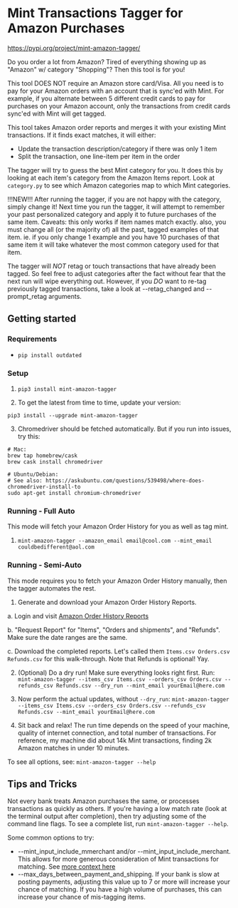 # Mint Transactions Tagger for Amazon Purchases

<https://pypi.org/project/mint-amazon-tagger/>

Do you order a lot from Amazon? Tired of everything showing up as "Amazon"
w/ category "Shopping"? Then this tool is for you!

This tool DOES NOT require an Amazon store card/Visa. All you need is to pay for
your Amazon orders with an account that is sync'ed with Mint. For example, if
you alternate between 5 different credit cards to pay for purchases on your
Amazon account, only the transactions from credit cards sync'ed with Mint will
get tagged.

This tool takes Amazon order reports and merges it with your existing Mint
transactions. If it finds exact matches, it will either:

- Update the transaction description/category if there was only 1 item
- Split the transaction, one line-item per item in the order

The tagger will try to guess the best Mint category for you. It does this by
looking at each item's category from the Amazon Items report. Look at
`category.py` to see which Amazon categories map to which Mint categories.

!!!NEW!!! After running the tagger, if you are not happy with the category,
simply change it! Next time you run the tagger, it will attempt to remember
your past personalized category and apply it to future purchases of the same
item. Caveats: this only works if item names match exactly. also, you must
change all (or the majority of) all the past, tagged examples of that item.
ie. if you only change 1 example and you have 10 purchases of that same item
it will take whatever the most common category used for that item.

The tagger will _NOT_ retag or touch transactions that have already been
tagged. So feel free to adjust categories after the fact without fear that the
next run will wipe everything out. However, if you _DO_ want to re-tag
previously tagged transactions, take a look at --retag_changed and
--prompt_retag arguments.

## Getting started

### Requirements

* `pip install outdated`

### Setup

1. `pip3 install mint-amazon-tagger`

2. To get the latest from time to time, update your version:

`pip3 install --upgrade mint-amazon-tagger`

3. Chromedriver should be fetched automatically. But if you run into issues, try this:

```
# Mac:
brew tap homebrew/cask
brew cask install chromedriver

# Ubuntu/Debian:
# See also: https://askubuntu.com/questions/539498/where-does-chromedriver-install-to
sudo apt-get install chromium-chromedriver
```

### Running - Full Auto

This mode will fetch your Amazon Order History for you as well as tag mint.

1. `mint-amazon-tagger --amazon_email email@cool.com --mint_email couldbedifferent@aol.com`

### Running - Semi-Auto

This mode requires you to fetch your Amazon Order History manually, then the
tagger automates the rest.

1. Generate and download your Amazon Order History Reports.

a. Login and visit [Amazon Order History
Reports](https://www.amazon.com/gp/b2b/reports)

b. "Request Report" for "Items", "Orders and shipments", and "Refunds". Make sure the
date ranges are the same.

c. Download the completed reports. Let's called them
`Items.csv Orders.csv Refunds.csv` for this walk-through. Note that
Refunds is optional! Yay.

2. (Optional) Do a dry run! Make sure everything looks right first. Run:
`mint-amazon-tagger --items_csv Items.csv --orders_csv Orders.csv --refunds_csv Refunds.csv --dry_run --mint_email yourEmail@here.com`

3. Now perform the actual updates, without `--dry_run`:
`mint-amazon-tagger --items_csv Items.csv --orders_csv Orders.csv --refunds_csv Refunds.csv --mint_email yourEmail@here.com`

4. Sit back and relax! The run time depends on the speed of your machine,
quality of internet connection, and total number of transactions. For
reference, my machine did about 14k Mint transactions, finding 2k Amazon
matches in under 10 minutes.

To see all options, see:
`mint-amazon-tagger --help`

## Tips and Tricks ##

Not every bank treats Amazon purchases the same, or processes transactions as quickly as others. If you're having a low match rate (look at the terminal output after completion), then try adjusting some of the command line flags. To see a complete list, run `mint-amazon-tagger --help`.

Some common options to try:

* --mint_input_include_mmerchant and/or --mint_input_include_merchant. This allows for more generous consideration of Mint transactions for matching. See [more context here](https://github.com/jprouty/mint-amazon-tagger/issues/50)
* --max_days_between_payment_and_shipping. If your bank is slow at posting payments, adjusting this value up to 7 or more will increase your chance of matching. If you have a high volume of purchases, this can increase your chance of mis-tagging items.